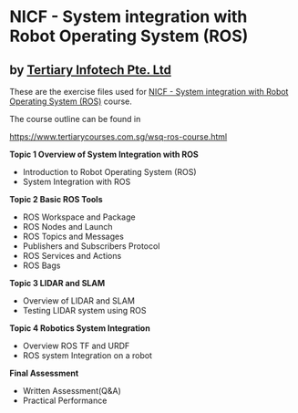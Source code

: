 # NICF - System integration with Robot Operating System (ROS)
## by [Tertiary Infotech Pte. Ltd](https://www.tertiarycourses.com.sg/)

These are the exercise files used for [NICF - System integration with Robot Operating System (ROS)](https://www.tertiarycourses.com.sg/wsq-ros-course.html) course. 

The course outline can be found in 

https://www.tertiarycourses.com.sg/wsq-ros-course.html

<p><strong>Topic 1 Overview of System Integration with ROS</strong></p>
<ul>
<li>Introduction to Robot Operating System (ROS)</li>
<li>System Integration with ROS</li>
</ul>
<p><strong>Topic 2 Basic ROS Tools</strong> </p>
<ul>
<li>ROS Workspace and Package</li>
<li>ROS Nodes and Launch</li>
<li>ROS Topics and Messages</li>
<li>Publishers and Subscribers Protocol</li>
<li>ROS Services and Actions</li>
<li>ROS Bags</li>
</ul>
<p><strong>Topic 3 LIDAR and SLAM</strong></p>
<ul>
<li>Overview of LIDAR and SLAM</li>
<li>Testing LIDAR system using ROS</li>
</ul>
<p><strong>Topic 4 Robotics System Integration</strong></p>
<ul>
<li>Overview ROS TF and URDF</li>
<li>ROS system Integration on a robot</li>
</ul>

<p><strong>Final Assessment</strong></p>
<ul>
<li>Written Assessment(Q&amp;A)</li>
<li>Practical Performance</li>
</ul>



